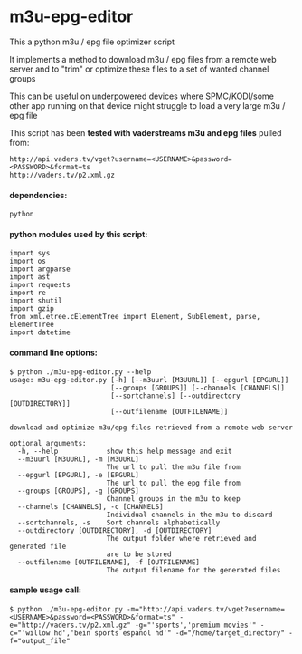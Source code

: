 # m3u-epg-editor
This a python m3u / epg file optimizer script

It implements a method to download m3u / epg files from a remote web server and to "trim" or optimize
these files to a set of wanted channel groups

This can be useful on underpowered devices where SPMC/KODI/some other app running on that device might struggle
to load a very large m3u / epg file

This script has been **tested with vaderstreams m3u and epg files** pulled from:

    http://api.vaders.tv/vget?username=<USERNAME>&password=<PASSWORD>&format=ts
    http://vaders.tv/p2.xml.gz
    
#### dependencies:
`python`

#### python modules used by this script:
```
import sys
import os
import argparse
import ast
import requests
import re
import shutil
import gzip
from xml.etree.cElementTree import Element, SubElement, parse, ElementTree
import datetime
```

#### command line options:
```
$ python ./m3u-epg-editor.py --help
usage: m3u-epg-editor.py [-h] [--m3uurl [M3UURL]] [--epgurl [EPGURL]]
                         [--groups [GROUPS]] [--channels [CHANNELS]]
                         [--sortchannels] [--outdirectory [OUTDIRECTORY]]
                         [--outfilename [OUTFILENAME]]

download and optimize m3u/epg files retrieved from a remote web server

optional arguments:
  -h, --help            show this help message and exit
  --m3uurl [M3UURL], -m [M3UURL]
                        The url to pull the m3u file from
  --epgurl [EPGURL], -e [EPGURL]
                        The url to pull the epg file from
  --groups [GROUPS], -g [GROUPS]
                        Channel groups in the m3u to keep
  --channels [CHANNELS], -c [CHANNELS]
                        Individual channels in the m3u to discard
  --sortchannels, -s    Sort channels alphabetically
  --outdirectory [OUTDIRECTORY], -d [OUTDIRECTORY]
                        The output folder where retrieved and generated file
                        are to be stored
  --outfilename [OUTFILENAME], -f [OUTFILENAME]
                        The output filename for the generated files
```

#### sample usage call:
```
$ python ./m3u-epg-editor.py -m="http://api.vaders.tv/vget?username=<USERNAME>&password=<PASSWORD>&format=ts" -e="http://vaders.tv/p2.xml.gz" -g="'sports','premium movies'" -c="'willow hd','bein sports espanol hd'" -d="/home/target_directory" -f="output_file"
```
